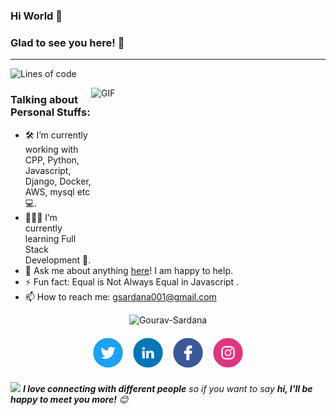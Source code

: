 ### Hi World 👋  
<!--
**GouravSardana/GouravSardana** is a ✨ _special_ ✨ repository because its `README.md` (this file) appears on your GitHub profile.

Here are some ideas to get you started:

- 🔭 I’m currently working on ...
- 🌱 I’m currently learning ...
- 👯 I’m looking to collaborate on ...
- 🤔 I’m looking for help with ...
- 💬 Ask me about ...
- 📫 How to reach me: ...
- 😄 Pronouns: ...
- ⚡ Fun fact: ...
-->


### Glad to see you here! 🤩 


---
<!--START_SECTION:waka-->
![Lines of code](https://img.shields.io/badge/From%20Hello%20World%20I've%20written-1266686%20Lines%20of%20code-blue)



<img align="right" height="250" width="375" alt="GIF" src="https://user-images.githubusercontent.com/31731827/88533334-c40f6f00-d023-11ea-8450-66fbc7f2557d.gif" />

### Talking about Personal Stuffs:
- 🛠 I’m currently working with CPP, Python, Javascript, Django, Docker, AWS, mysql etc 💻.
- 👨🏻‍💻 I’m currently learning Full Stack Development 🚀.
- 💬 Ask me about anything [here](https://github.com/GouravSardana/GouravSardana/issues/1)! I am happy to help.
- ⚡ Fun fact: Equal is Not Always Equal in Javascript  .
- 📫 How to reach me: gsardana001@gmail.com




<p align="center"><img src="https://github-readme-stats.vercel.app/api?username=GouravSardana&show_icons=true&theme=tokyonight" alt="Gourav-Sardana" /> </p>

<p align="center">
<a href="https://twitter.com/runtimeguy"><img src="https://github.com/aritraroy/social-icons/blob/master/twitter-icon.png?raw=true" width="60"></a>
<a href="https://in.linkedin.com/in/gourav-sardana-001"><img src="https://github.com/aritraroy/social-icons/blob/master/linkedin-icon.png?raw=true" width="60"></a>
<a href="https://www.facebook.com/gaurav.sardana.756"><img src="https://github.com/aritraroy/social-icons/blob/master/facebook-icon.png?raw=true" width="60"></a>
<a href="https://www.instagram.com/gourav_sardana_/"><img src="https://github.com/aritraroy/social-icons/blob/master/instagram-icon.png?raw=true" width="60"></a>
</p>

<img src="https://media.giphy.com/media/LnQjpWaON8nhr21vNW/giphy.gif" width="60"> <em><b>I love connecting with different people</b> so if you want to say <b>hi, I'll be happy to meet you more!</b> 😊</em>

